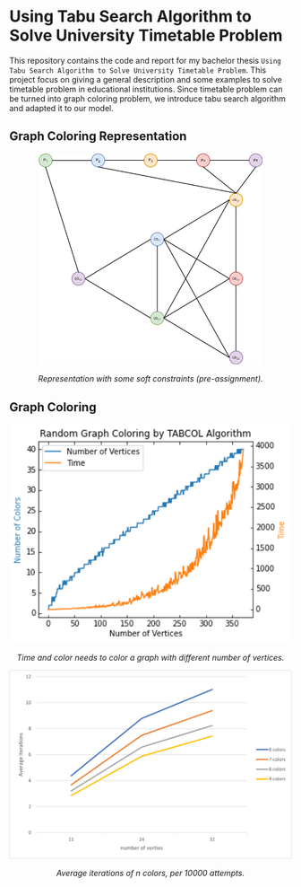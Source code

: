 # Using Tabu Search Algorithm to Solve University Timetable Problem

This repository contains the code and report for my bachelor thesis `Using Tabu Search Algorithm to Solve University
Timetable Problem`. This project focus on giving a general description and some examples to solve timetable problem in educational institutions. Since timetable problem can be turned into graph coloring problem, we introduce tabu search algorithm and adapted it to our model.

## Graph Coloring Representation

<div style="text-align:center;">
  <img src="tex/final_report/fig2.png" alt="Space" width="400">
  <p><em> Representation with some soft constraints (pre-assignment).</em></p>
</div>


## Graph Coloring
<div style="text-align:center;">
  <img src="tex/final_report/fig4.png" alt="Space" width="600">
  <p><em> Time and color needs to color a graph with different number of vertices.</em></p>
</div>

<div style="text-align:center;">
  <img src="tex/final_report/time_tmp.png" alt="Space" width="900">
  <p><em> Average iterations of n colors, per 10000 attempts.</em></p>
</div>